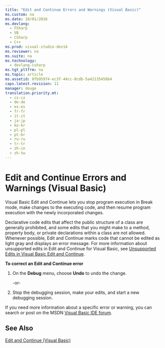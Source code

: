 ```yaml
---
title: "Edit and Continue Errors and Warnings (Visual Basic)"
ms.custom: na
ms.date: 10/01/2016
ms.devlang: 
  - FSharp
  - VB
  - CSharp
  - C++
ms.prod: visual-studio-dev14
ms.reviewer: na
ms.suite: na
ms.technology: 
  - devlang-csharp
ms.tgt_pltfrm: na
ms.topic: article
ms.assetid: 8fb95974-ec3f-44cc-8cdb-5a42135458b4
caps.latest.revision: 11
manager: douge
translation.priority.mt: 
  - cs-cz
  - de-de
  - es-es
  - fr-fr
  - it-it
  - ja-jp
  - ko-kr
  - pl-pl
  - pt-br
  - ru-ru
  - tr-tr
  - zh-cn
  - zh-tw
---
```

# Edit and Continue Errors and Warnings (Visual Basic)
Visual Basic Edit and Continue lets you stop program execution in Break mode, make changes to the executing code, and then resume program execution with the newly incorporated changes.  
  
 Declarative code edits that affect the public structure of a class are generally prohibited, and some edits that you might make to a method, property body, or private declarations within a class are not allowed. Whenever possible, Edit and Continue marks code that cannot be edited as light gray and displays an error message. For more information about unsupported edits in Edit and Continue for Visual Basic, see [Unsupported Edits in Visual Basic Edit and Continue](../VS_debugger/Unsupported-Edits-in-Visual-Basic-Edit-and-Continue.md).  
  
 **To correct an Edit and Continue error**  
  
1.  On the **Debug** menu, choose **Undo** to undo the change.  
  
     -or-  
  
2.  Stop the debugging session, make your edits, and start a new debugging session.  
  
 If you need more information about a specific error or warning, you can search or post on the MSDN [Visual Basic IDE forum](http://go.microsoft.com/fwlink/?LinkId=214679).  
  
## See Also  
 [Edit and Continue (Visual Basic)](../VS_debugger/Edit-and-Continue--Visual-Basic-.md)